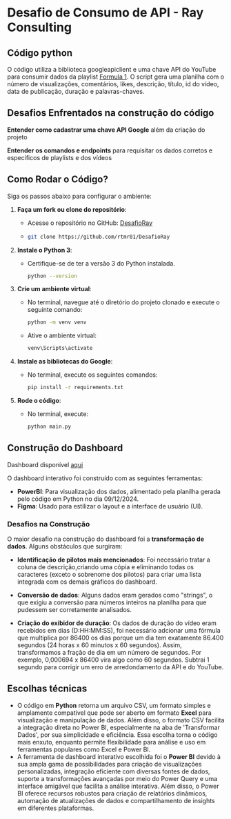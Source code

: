 # Desafio de Consumo de API - Ray Consulting
## Código python
O código utiliza a biblioteca googleapiclient e uma chave API do YouTube para consumir dados da playlist
[Formula 1](https://www.youtube.com/playlist?list=PLfoNZDHitwjUv0pjTwlV1vzaE0r7UDVDR). O script gera uma planilha com
o número de visualizações, comentários, likes, descrição, título, id do vídeo, data de publicação, duração e palavras-chaves.

## Desafios Enfrentados na construção do código

**Entender como cadastrar uma chave API Google** além da criação do projeto


**Entender os comandos e endpoints** para requisitar os dados corretos e específicos de playlists e dos vídeos


## Como Rodar o Código?

Siga os passos abaixo para configurar o ambiente:

1. **Faça um fork ou clone do repositório**:
   - Acesse o repositório no GitHub: [DesafioRay](https://github.com/rtmr01/DesafioRay)
   - ```bash
     git clone https://github.com/rtmr01/DesafioRay
     ```

2. **Instale o Python 3**:
   - Certifique-se de ter a versão 3 do Python instalada.
     ```bash
     python --version

     ```

3. **Crie um ambiente virtual**:
   - No terminal, navegue até o diretório do projeto clonado e execute o seguinte comando:
     ```bash
     python -m venv venv
     ```
   - Ative o ambiente virtual:
     ```bash
     venv\Scripts\activate
     ```

4. **Instale as bibliotecas do Google**:
   - No terminal, execute os seguintes comandos:
     ```bash
     pip install -r requirements.txt
     ```

5. **Rode o código**:
   - No terminal, execute:
     ```bash
     python main.py
     ```


## Construção do Dashboard
Dashboard disponível [aqui](https://app.powerbi.com/view?r=eyJrIjoiNzBmM2IxZGQtNGZkNi00ZDk3LTliYTUtMzAwMWJhMGYwNTU1IiwidCI6ImUyZjc3ZDAwLTAxNjMtNGNmNi05MmIwLTQ4NGJhZmY5ZGY3ZCJ9&pageName=af9a926c575b387b4403)

O dashboard interativo foi construído com as seguintes ferramentas:

- **PowerBI**: Para visualização dos dados, alimentado pela planilha gerada pelo código em Python no dia 09/12/2024.
- **Figma**: Usado para estilizar o layout e a interface de usuário (UI).

### Desafios na Construção

O maior desafio na construção do dashboard foi a **transformação de dados**. Alguns obstáculos que surgiram:

- **Identificação de pilotos mais mencionados**: Foi necessário tratar a coluna de descrição,criando uma cópia e eliminando todas os caracteres (exceto o sobrenome dos pilotos) para criar uma lista integrada com os demais gráficos do dashboard.

- **Conversão de dados**: Alguns dados eram gerados como "strings", o que exigiu a conversão para números inteiros na planilha para que pudessem ser corretamente analisados.
  
- **Criação do exibidor de duração**: Os dados de duração do vídeo eram recebidos em dias (D:HH:MM:SS), foi necessário adcionar uma fórmula que multiplica por 86400 os dias porque um dia tem exatamente 86.400 segundos (24 horas x 60 minutos x 60 segundos).
Assim, transformamos a fração de dia em um número de segundos. Por exemplo, 0,000694 x 86400 vira algo como 60 segundos.
Subtrai 1 segundo para corrigir um erro de arredondamento da API e do YouTube.

## Escolhas técnicas

- O código em **Python** retorna um arquivo CSV, um formato simples e amplamente compatível que pode ser aberto em formato **Excel** para visualização e manipulação de dados. Além disso, o formato CSV facilita a integração direta no Power BI, especialmente na aba de 'Transformar Dados', por sua simplicidade e eficiência. Essa escolha torna o código mais enxuto, enquanto permite flexibilidade para análise e uso em ferramentas populares como Excel e Power BI.
- A ferramenta de dashboard interativo escolhida foi o **Power BI** devido à sua ampla gama de possibilidades para criação de visualizações personalizadas, integração eficiente com diversas fontes de dados, suporte a transformações avançadas por meio do Power Query e uma interface amigável que facilita a análise interativa. Além disso, o Power BI oferece recursos robustos para criação de relatórios dinâmicos, automação de atualizações de dados e compartilhamento de insights em diferentes plataformas.

